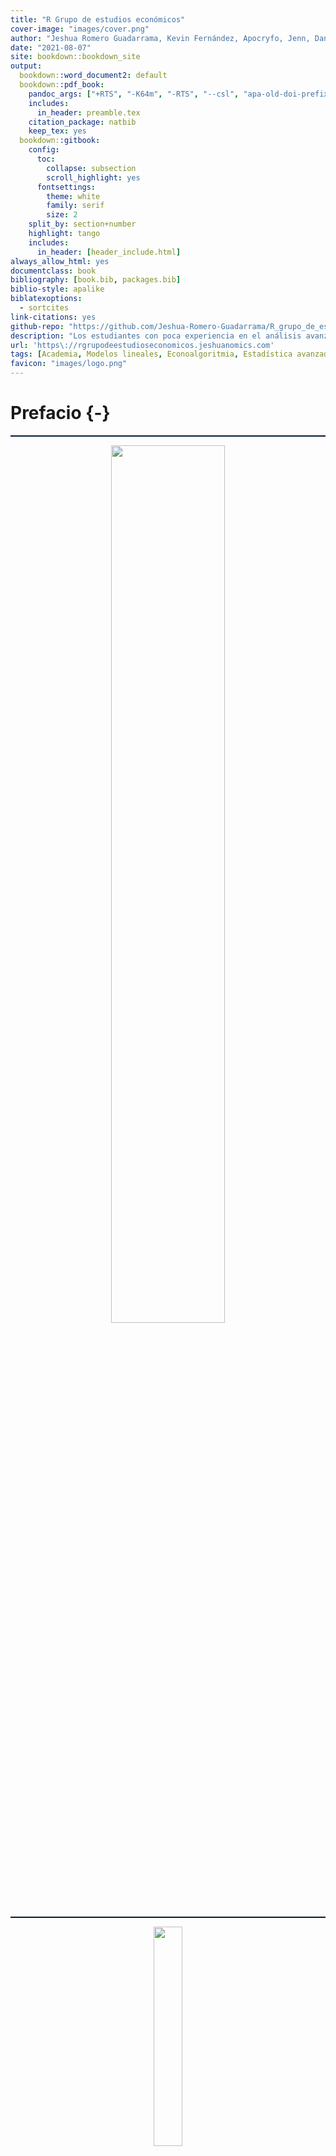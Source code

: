 ```yaml
---
title: "R Grupo de estudios económicos"
cover-image: "images/cover.png"
author: "Jeshua Romero Guadarrama, Kevin Fernández, Apocryfo, Jenn, Daniel, Tifany Jiménez, Ernesto, Ezequiel, Rich Conejo, Angiebaram, Jesmarth, Adolfo Robles, Isaac Flores, Abdeel, Roberto Daniel"
date: "2021-08-07"
site: bookdown::bookdown_site
output:
  bookdown::word_document2: default 
  bookdown::pdf_book:
    pandoc_args: ["+RTS", "-K64m", "-RTS", "--csl", "apa-old-doi-prefix.csl"]
    includes:
      in_header: preamble.tex
    citation_package: natbib
    keep_tex: yes
  bookdown::gitbook:
    config:
      toc:
        collapse: subsection
        scroll_highlight: yes
      fontsettings:
        theme: white
        family: serif
        size: 2
    split_by: section+number
    highlight: tango
    includes:
      in_header: [header_include.html]
always_allow_html: yes
documentclass: book
bibliography: [book.bib, packages.bib]
biblio-style: apalike
biblatexoptions:
  - sortcites
link-citations: yes
github-repo: "https://github.com/Jeshua-Romero-Guadarrama/R_grupo_de_estudios_economicos"
description: "Los estudiantes con poca experiencia en el análisis avanzado de estadísticas a menudo tienen dificultades para entender los beneficios de desarrollar habilidades de programación al momento de aplicar diversos métodos descriptivos e inferenciales. 'Análisis estadístico con R para principiantes' por Jeshua Romero Guadarrama (2021), ofrece una introducción interactiva a los aspectos esenciales de la programación por medio del lenguaje y software estadístico R, así como una guía para la aplicación de la teoría económica y econométrica en entornos específicos. En otras palabras, el objetivo es que los estudiantes se adentren al mundo de la economía aplicada mediante ejemplos empíricos presentados en la vida diaria y haciendo uso de las habilidades de programación recién adquiridas. Dicho objetivo se encuentra respaldado por ejercicios de programación interactivos y la incorporación de visualizaciones dinámicas de conceptos fundamentales mediante la flexibilidad de JavaScript, a través de la biblioteca D3.js."
url: 'https\://rgrupodeestudioseconomicos.jeshuanomics.com'
tags: [Academia, Modelos lineales, Econoalgoritmia, Estadística avanzada, Análisis causal, Programación R]
favicon: "images/logo.png"
---
```


# Prefacio {-}












<hr style="background-color:#03193b;height:2px">

<center><img style = 'width:60%;' src='images/R_grupo_de_estudios_economicos.png'></center>

<hr style="background-color:#03193b;height:2px">

<center><img style = 'width:30%;' src='images/cover.jpg'></center>
<br><center><img style='float: center; width:50%' src='images/logo_claim_en_rgb.png'/></center>
<br><center><a href="https://www.jeshuanomics.com/" target="blank">Publicado por Jeshua Romero Guadarrama en colaboración con JeshuaNomics:</a></center>
<br><center><a href="https://github.com/JeshuaNomics" class="fa fa-github"><span class="label">  Git Hub</span></a>
<a href="https://www.facebook.com/JeshuaNomics/" class="fa fa-facebook"><span class="label">  Facebook</span></a>
<a href="https://twitter.com/JeshuaNomics" class="fa fa-twitter"><span class="label">  Twitter</span></a>
<a href="https://www.linkedin.com/in/jeshua-romero-guadarrama/" class="fa fa-linkedin"><span class="label">  Linkedin</span></a>
<a href="https://vk.com/jeshuanomics" class="fa fa-vk"><span class="label">  Vkontakte</span></a>
<a href="https://jeshuanomics.tumblr.com/" class="fa fa-tumblr"><span class="label">  Tumblr</span></a>
<a href="https://www.youtube.com/channel/UCY7f84mJGvMN7TF7XI4-Jgg?view_as=subscriber/" class="fa fa-youtube-play"><span class="label">  YouTube</span></a>
<a href="https://www.instagram.com/JeshuaNomics/" class="fa fa-instagram"><span class="label">  Instagram</span></a></center>

<br> Jeshua Romero Guadarrama es economista y actuario por la <a href="http://www.economia.unam.mx/">Universidad Nacional Autónoma de México</a>, quien ha construido el presente proyecto en colaboración con <a href="https://www.jeshuanomics.com">JeshuaNomics</a>, ubicado en la Ciudad de México, se puede contactar mediante el siguiente correo electrónico: jeshuanomics@gmail.com.
<br>
<br> Última actualización el sábado 07 del 08 de 2021
<br>

<hr style="background-color:#03193b;height:2px">

Los estudiantes con poca experiencia en el análisis avanzado de estadísticas a menudo tienen dificultades para entender los beneficios de desarrollar habilidades de programación al momento de aplicar diversos métodos descriptivos e inferenciales. <i>Análisis estadístico con R para principiantes</i> por Jeshua Romero Guadarrama (2021), ofrece una introducción interactiva a los aspectos esenciales de la programación por medio del lenguaje y software estadístico R, así como una guía para la aplicación de la teoría económica y econométrica en entornos específicos. En otras palabras, el objetivo es que los estudiantes se adentren al mundo de la economía aplicada mediante ejemplos empíricos presentados en la vida diaria y haciendo uso de las habilidades de programación recién adquiridas. Dicho objetivo se encuentra respaldado por ejercicios de programación interactivos y la incorporación de visualizaciones dinámicas de conceptos fundamentales mediante la flexibilidad de JavaScript, a través de la biblioteca D3.js.

En los últimos años, el lenguaje de programación estadística R se ha convertido en una parte integral del plan de estudios de las clases de estadística que se imparten en las universidades. Regularmente una gran parte de los estudiantes no han estado expuestos a ningún lenguaje de programación antes y, por lo tanto, tienen dificultades para participar en el aprendizaje de R por sí mismos. Con poca experiencia en el análisis avanzado de estadísticas, es natural que los novicios tengan dificultades para comprender los beneficios de desarrollar habilidades en R para aprender y aplicar la estadística. Estos incluyen particularmente la capacidad de realizar, documentar y comunicar estudios empíricos y tener las facilidades para programar estudios de simulación, lo cual es útil para, por ejemplo, comprender y validar teoremas que generalmente no se asimilan o entienden fácilmente con el estudio de las fórmulas. Al ser un economistas aplicado y econometrista, me gustaría que mis colegas desarrollen capacidades de gran valor; en consecuencia, deseo compartir con las nuevas generaciones de economistas mis conocimientos.

En lugar de confrontar a los estudiantes con ejercicios de codificación puros y literatura clásica complementaria, he pensado que sería mejor proporcionar material de aprendizaje interactivo que combine el código en R con el contenido del curso de texto *Introducción a la Econometría* de @stock2015 que sirve de base para el presente material. El presente trabajo es un complemento empírico interactivo al estilo de un informe de investigación reproducible que permite a los estudiantes no solo aprender cómo los resultados de los estudios de casos se pueden replicar con R, sino que también fortalece su capacidad para utilizar las habilidades recién adquiridas en otras aplicaciones empíricas.

#### Las convenciones usadas en el presente curso {-}

+ El texto *en cursiva* indica nuevos términos, nombres, botones y similares.

+ El texto **en negrita** se usa generalmente en párrafos para referirse al código **R**. Esto incluye comandos, variables, funciones, tipos de datos, bases de datos y nombres de archivos.

+ <code>Texto de ancho constante sobre fondo gris</code> indica un código **R** que usted puede escribir literalmente. Puede aparecer en párrafos para una mejor distinción entre declaraciones de código ejecutables y no ejecutables, pero se encontrará principalmente en forma de grandes bloques de código **R**. Estos bloques se denominan fragmentos de código.

#### Reconocimiento {-}

A mi alma máter: Universidad Nacional Autónoma de México (Facultad de Economía y Facultad de Ciencias). Por brindarme valiosas oportunidades que coadyuvaron a mi formación.

<br>
![Creative Commons License](https://mirrors.creativecommons.org/presskit/buttons/88x31/svg/by-nc-sa.eu.svg)

Esta obra está autorizado bajo la [Creative Commons Attribution-NonCommercial-ShareAlike 4.0 International License](http://creativecommons.org/licenses/by-nc-sa/4.0/).

## Contenido {-}

- Introducción
- Sobre este curso
- Similitud con este curso Otro para principiantes
- Lo que puede omitir con seguridad
- Supuestos tontos
- Cómo está organizado este curso
    + Parte I: Introducción al análisis estadístico con **R**
    + Parte II: Descripción de datos
    + Parte III: Sacar conclusiones a partir de los datos
    + Parte IV: Trabajar con probabilidad
    + Parte V: La parte de diez
    + Apéndice A en línea: Más sobre probabilidad
    + Apéndice B en línea: Estadísticas no paramétricas
    + Apéndice C en línea: Diez temas que simplemente no encajan en ningún otro capítulo
- Iconos utilizados en este curso
- A dónde ir desde aquí

## Índice de contenido {-}

Parte I: Introducción al análisis estadístico con **R**

1. Datos, estadísticas y decisiones
    - Las nociones estadísticas (y relacionadas) que solo debe conocer
        + Muestras y poblaciones
        + Variables: dependientes e independientes
        + Tipos de datos
        + Un poco de probabilidad
    - Estadística inferencial: probando hipótesis
        + Hipótesis nulas y alternativas
        + Dos tipos de error

2. **R**: Qué hace y cómo lo hace
    - Descargando **R** y **RStudio**
    - Una sesión con **R**
        + El directorio de trabajo
        + Así que comencemos, ya
        + Datos faltantes
    - Funciones **R**
    - Funciones definidas por el usuario
    - comentarios
    - **R** Estructuras
        + Vectores
        + Vectores numéricos
        + Matrices
        + Factores
        + Listas
        + Listas y estadísticas
        + Marcos de datos
    - Paquetes
    - Más paquetes
    - **R** Fórmulas
    - Leyendo y escribiendo
        + Hojas de cálculo
        + Archivos CSV
        + Archivos de texto

Parte II: Descripción de datos

3. Obtención de gráficos
    - Encontrar patrones
        + Graficar una distribución
        + Salto de bares
        + Rebanar el pastel
        + La trama de dispersión
        + De cajas y bigotes
    - Gráficos básicos **R**
        + Histogramas
        + Añadiendo características gráficas
        + Parcelas de barras
        + Gráficos circulares
        + Gráficos de puntos
        + Parcelas de barras revisitadas
        + Diagramas de dispersión
        + Diagramas de caja
    - Graduarse a ggplot2
        + Histogramas
        + Parcelas de barras
        + Gráficos de puntos
        + Parcelas de barras revisitadas
        + Diagramas de dispersión
        + Diagramas de caja
    - Terminando

4. Encontrar su centro
    - Medios: el atractivo de los promedios
    - El promedio en **R**: mean()
        + ¿Cuál es tu condición?
        + Eliminar $-signos con with()
        + Explorando los datos
        + Valores atípicos: el defecto de los promedios
        + Otros medios para un fin
    - Medianas: atrapadas en el medio
    - La mediana en **R**: median()
    - Estadísticas à la Mode
    - El modo en **R**

5. Desviarse del promedio
    - Medición de la variación
        + Desviaciones cuadradas promedio: varianza y cómo calcularla
        + Varianza de la muestra
        + Varianza en **R**
    - Regreso a las raíces: desviación estándar
        + Desviación estándar de la población
        + Desviación estándar de la muestra
    - Desviación estándar en **R**
    - Condiciones, condiciones, condiciones

6. Cumplimiento de estándares y posiciones
    - Atrapando algunas Z
        + Características de las puntuaciones z
        + Bonos versus Bambino
        + Puntajes de exámenes
    - Puntuaciones estándar en **R**
    - ¿Cuál es tu posición?
        + Clasificación en **R**
        + Puntuaciones empatadas
        + Nth más pequeño, Nth más grande
        + Percentiles
        + Rangos de porcentaje
    - Resumiendo

7. Resumiendo todo
    - ¿Cuántos?
    - Lo alto y lo bajo
    - Viviendo en los momentos
        + Un momento de enseñanza
        + Volver a descriptivos
        + Asimetría
        + Curtosis
    - Sintonización de la frecuencia
        + Variables nominales: table() et al
        + Variables numéricas: hist()
        + Variables numéricas: stem()
    - Resumiendo un marco de datos

8. ¿Qué es normal?
    - Golpear la curva
        + Profundizando
        + Parámetros de una distribución normal
    - Trabajar con distribuciones normales
        + Distribuciones en **R**
        + Función de densidad normal
        + Función de densidad acumulativa
        + Cuantiles de distribuciones normales
        + Muestreo aleatorio
    - Un miembro distinguido de la familia

Parte III: Sacar conclusiones a partir de los datos

9. El juego de la confianza: estimación
    - Comprensión de las distribuciones de muestreo
    - Una idea EXTREMADAMENTE importante: el teorema del límite central
        + (Aproximadamente) Simulando el teorema del límite central
        + Predicciones del teorema del límite central
    - Confianza: ¡tiene sus límites!
        + Encontrar límites de confianza para una media
    - Encajar en una t

10. Prueba de hipótesis de una muestra
    - Hipótesis, pruebas y errores
    - Pruebas de hipótesis y distribuciones muestrales
    - Coger algo de Z de nuevo
    - Prueba Z en **R**
    - t para uno
    - t Prueba en **R**
    - Trabajar con distribuciones t
    - Visualización de distribuciones t
        + Trazado de t en gráficos **R** base
        + Trazando t en ggplot2
        + Una cosa más sobre ggplot2
    - Probando una varianza
        + Pruebas en **R**
    - Trabajar con distribuciones de chi-cuadrado
    - Visualización de distribuciones de chi-cuadrado
        + Trazado de chi-cuadrado en gráficos **R** base
        + Trazar chi-cuadrado en ggplot2

11. Prueba de hipótesis de dos muestras
    - Hipótesis construidas para dos
    - Distribuciones de muestreo revisadas
        + Aplicación del teorema del límite central
        + Z una vez más
        + Prueba Z para dos muestras en **R**
    - t para dos
    - Como guisantes en una vaina: variaciones iguales
    - Prueba t en **R**
        + Trabajando con dos vectores
        + Trabajar con un marco de datos y una fórmula
        + Visualizando los resultados
        + Como p y q: varianzas desiguales
    - Un conjunto emparejado: prueba de hipótesis para muestras emparejadas
    - Prueba t de muestras pareadas en **R**
    - Prueba de dos variaciones
        + Prueba F en **R**
        + F junto con t
    - Trabajar con distribuciones F
    - Visualización de distribuciones F

12. Prueba de más de dos muestras
    - Probando más de dos
        + Un problema espinoso
        + Una solución
        + Relaciones significativas
    - ANOVA en **R**
        + Visualizando los resultados
        + Después del ANOVA
        + Contrastes en **R**
        + Comparaciones no planificadas
    - Otro tipo de hipótesis, otro tipo de prueba
        + Trabajo con ANOVA de medidas repetidas
        + ANOVA de medidas repetidas en **R**
        + Visualizando los resultados
    - Ponerse de moda
    - Análisis de tendencias en **R**

13. Pruebas más complicadas
    - Rompiendo las combinaciones
        + Interacciones
        + El análisis
    - ANOVA bidireccional en **R**
        + Visualización de los resultados bidireccionales
    - Dos tipos de variables. . . En seguida
        + ANOVA mixto en **R**
        + Visualización de los resultados de ANOVA mixtos
    - Después del análisis
    - Análisis multivariado de varianza
        + MANOVA en **R**
        + Visualización de los resultados de MANOVA
        + Después del análisis

14. Regresión: modelo lineal, múltiple y lineal general
    - La trama de la dispersión
    - Graficar líneas
    - Regresión: ¡Qué línea!
        + Uso de regresión para pronosticar
        + Variación alrededor de la línea de regresión
        + Prueba de hipótesis sobre regresión
    - Regresión lineal en **R**
        + Características del modelo lineal
        + Haciendo predicciones
        + Visualización del diagrama de dispersión y la línea de regresión
        + Graficando los residuales
    - Hacer malabares con muchas relaciones a la vez: regresión múltiple
        + Regresión múltiple en **R**
        + Haciendo predicciones
        + Visualización del diagrama de dispersión 3D y el plano de regresión
    - ANOVA: otra mirada
    - Análisis de covarianza: el componente final del GLM
        + Pero espera, hay más

15. Correlación: el auge y la caída de las relaciones
    - Parcelas de dispersión de nuevo
    - Comprensión de la correlación
    - Correlación y regresión
    - Prueba de hipótesis sobre la correlación
        + ¿Un coeficiente de correlación es mayor que cero?
        + ¿Se diferencian dos coeficientes de correlación?
    - Correlación en **R**
        + Calcular un coeficiente de correlación
        + Prueba de un coeficiente de correlación
        + Prueba de la diferencia entre dos coeficientes de correlación
        + Calcular una matriz de correlación
        + Visualización de matrices de correlación
    - Correlación múltiple
        + Correlación múltiple en **R**
        + Ajuste de R-cuadrado
    - Correlación parcial
    - Correlación parcial en **R**
    - Correlación semiparcial
    - Correlación semiparcial en **R**

16. Regresión curvilínea: cuando las relaciones se complican
    - ¿Qué es un logaritmo?
    - ¿Qué es e?
    - Regresión de potencia
    - Regresión exponencial
    - Regresión logarítmica
    - Regresión polinomial: un poder superior
    - ¿Qué modelo debería utilizar?

Parte IV: Trabajar con probabilidad

17. Introducción a la probabilidad
    - ¿Qué es la probabilidad?
        + Experimentos, ensayos, eventos y espacios de muestra
        + Espacios muestrales y probabilidad
    - Eventos compuestos
        + Unión e intersección
        + Intersección de nuevo
    - La probabilidad condicional
        + Trabajando con las probabilidades
        + La base de la prueba de hipótesis
    - Grandes espacios de muestra
        + Permutaciones
        + Combinaciones
    - **R** Funciones para contar reglas
    - Variables aleatorias: discretas y continuas
    - Distribuciones de probabilidad y funciones de densidad
    - La distribución binomial
    - El binomio binomial y el binomio negativo en **R**
        + Distribución binomial
        + Distribución binomial negativa
    - Prueba de hipótesis con la distribución binomial
    - Más sobre pruebas de hipótesis: **R** versus tradición

18. Introducción al modelado
    - Modelado de una distribución
        + Sumergirse en la distribución de Poisson
        + Modelado con la distribución de Poisson
        + Probando el ajuste del modelo
        + Un comentario sobre chisq.test()
        + Jugando a la pelota con un modelo
    - Una discusión simulada
        + Arriesgarse: el método Monte Carlo
        + Cargando los dados
        + Simulando el teorema del límite central

Parte V: La parte de diez

19. Diez consejos para emigrados de Excel
    - Definir un vector en **R** es como nombrar un rango en Excel
    - Operar en vectores es como operar en rangos con nombre
    - A veces, las funciones estadísticas funcionan de la misma manera
    - Y a veces no
    - Contraste: Excel y **R** funcionan con diferentes formatos de datos
    - Las funciones de distribución son (algo) similares
    - Un marco de datos es (algo) como un rango con nombre de varias columnas
    - La función sapply() es como arrastrar
    - Usar edit() es (casi) como editar una hoja de cálculo
    - Utilice el portapapeles para importar una tabla de Excel a **R**

20. Diez valiosos recursos **R** en línea
    - Sitios web para usuarios **R**
        + **R** - blogueros
        + Red de aplicaciones de Microsoft **R**
        + Rápido - **R**
        + **RStudio** Aprendizaje en línea
        + Desbordamiento de pila
    - Libros y documentación en línea
        + **R** manuales
        + Documentación **R**
        + **RDocumentación**
        + USTED PUEDE analizar
        + El diario **R**
